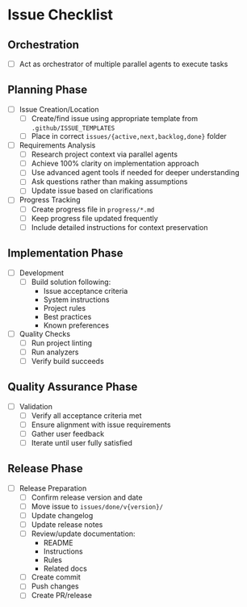 # Issue Checklist

## Orchestration
- [ ] Act as orchestrator of multiple parallel agents to execute tasks

## Planning Phase
- [ ] Issue Creation/Location
  - [ ] Create/find issue using appropriate template from `.github/ISSUE_TEMPLATES`
  - [ ] Place in correct `issues/{active,next,backlog,done}` folder

- [ ] Requirements Analysis 
  - [ ] Research project context via parallel agents
  - [ ] Achieve 100% clarity on implementation approach
  - [ ] Use advanced agent tools if needed for deeper understanding
  - [ ] Ask questions rather than making assumptions
  - [ ] Update issue based on clarifications

- [ ] Progress Tracking
  - [ ] Create progress file in `progress/*.md`
  - [ ] Keep progress file updated frequently
  - [ ] Include detailed instructions for context preservation

## Implementation Phase
- [ ] Development
  - [ ] Build solution following:
    - Issue acceptance criteria
    - System instructions
    - Project rules
    - Best practices
    - Known preferences

- [ ] Quality Checks
  - [ ] Run project linting
  - [ ] Run analyzers
  - [ ] Verify build succeeds

## Quality Assurance Phase
- [ ] Validation
  - [ ] Verify all acceptance criteria met
  - [ ] Ensure alignment with issue requirements
  - [ ] Gather user feedback
  - [ ] Iterate until user fully satisfied

## Release Phase
- [ ] Release Preparation
  - [ ] Confirm release version and date
  - [ ] Move issue to `issues/done/v{version}/`
  - [ ] Update changelog
  - [ ] Update release notes
  - [ ] Review/update documentation:
    - README
    - Instructions
    - Rules
    - Related docs
  - [ ] Create commit
  - [ ] Push changes
  - [ ] Create PR/release